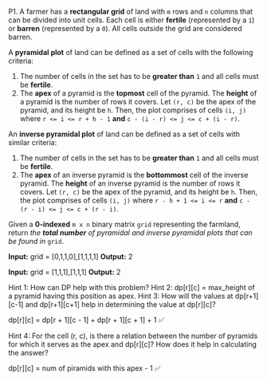 P1. A farmer has a **rectangular grid** of land with `m` rows and `n` columns that can be divided into unit cells. Each cell is either **fertile** (represented by a `1`) or **barren** (represented by a `0`). All cells outside the grid are considered barren.

A **pyramidal plot** of land can be defined as a set of cells with the following criteria:

1.  The number of cells in the set has to be **greater than** `1` and all cells must be **fertile**.
2.  The **apex** of a pyramid is the **topmost** cell of the pyramid. The **height** of a pyramid is the number of rows it covers. Let `(r, c)` be the apex of the pyramid, and its height be `h`. Then, the plot comprises of cells `(i, j)` where `r <= i <= r + h - 1` **and** `c - (i - r) <= j <= c + (i - r)`.

An **inverse pyramidal plot** of land can be defined as a set of cells with similar criteria:

1.  The number of cells in the set has to be **greater than** `1` and all cells must be **fertile**.
2.  The **apex** of an inverse pyramid is the **bottommost** cell of the inverse pyramid. The **height** of an inverse pyramid is the number of rows it covers. Let `(r, c)` be the apex of the pyramid, and its height be `h`. Then, the plot comprises of cells `(i, j)` where `r - h + 1 <= i <= r` **and** `c - (r - i) <= j <= c + (r - i)`.

Given a **0-indexed** `m x n` binary matrix `grid` representing the farmland, return _the **total number** of pyramidal and inverse pyramidal plots that can be found in_ `grid`.

**Input:** grid = [0,1,1,0],[1,1,1,1]
**Output:** 2

**Input:** grid = [1,1,1],[1,1,1]
**Output:** 2

Hint 1: How can DP help with this problem?
Hint 2: dp[r][c] = max_height of a pyramid having this position as apex.
Hint 3: How will the values at dp[r+1][c-1] and dp[r+1][c+1] help in determining the value at dp[r][c]?

dp[r][c] = dp[r + 1][c - 1] + dp[r + 1][c + 1] + 1 ✅

Hint 4: For the cell (r, c), is there a relation between the number of pyramids for which it serves as the apex and dp[r][c]? How does it help in calculating the answer?

dp[r][c] = num of piramids with this apex - 1 ✅
